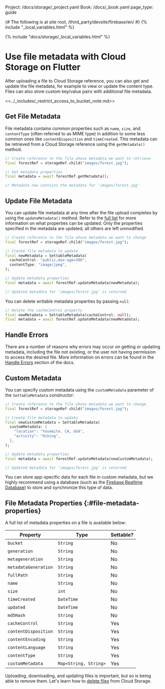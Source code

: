 Project: /docs/storage/_project.yaml
Book: /docs/_book.yaml
page_type: guide

{# The following is at site root, /third_party/devsite/firebase/en/ #}
{% include "_local_variables.html" %}

{% include "docs/storage/_local_variables.html" %}

<link rel="stylesheet" type="text/css" href="/styles/docs.css" />

# Use file metadata with Cloud Storage on Flutter

After uploading a file to Cloud Storage reference, you can also get
and update the file metadata, for example to view or update the content type.
Files can also store custom key/value pairs with additional file metadata.

<<../_includes/_restrict_access_to_bucket_note.md>>

## Get File Metadata

File metadata contains common properties such as `name`, `size`, and
`contentType` (often referred to as MIME type) in addition to some less
common ones like `contentDisposition` and `timeCreated`. This metadata can be
retrieved from a Cloud Storage reference using
the `getMetadata()` method.

```dart
// Create reference to the file whose metadata we want to retrieve
final forestRef = storageRef.child("images/forest.jpg");

// Get metadata properties
final metadata = await forestRef.getMetadata();

// Metadata now contains the metadata for 'images/forest.jpg'
```


## Update File Metadata

You can update file metadata at any time after the file upload completes by
using the `updateMetadata()` method. Refer to the
[full list](#file-metadata-properties) for more information on what properties
can be updated. Only the properties specified in the metadata are updated,
all others are left unmodified.

```dart
// Create reference to the file whose metadata we want to change
final forestRef = storageRef.child("images/forest.jpg");

// Create file metadata to update
final newMetadata = SettableMetadata(
  cacheControl: "public,max-age=300",
  contentType: "image/jpeg",
);

// Update metadata properties
final metadata = await forestRef.updateMetadata(newMetadata);

// Updated metadata for 'images/forest.jpg' is returned
```

You can delete writable metadata properties by passing `null`:

```dart
// Delete the cacheControl property
final newMetadata = SettableMetadata(cacheControl: null);
final metadata = await forestRef.updateMetadata(newMetadata);
```


## Handle Errors

There are a number of reasons why errors may occur on getting or updating
metadata, including the file not existing, or the user not having permission
to access the desired file. More information on errors can be found in the
[Handle Errors](handle-errors) section of the docs.

## Custom Metadata

You can specify custom metadata using the `customMetadata` parameter of the
`SettableMetadata` constructor:

```dart
// Create reference to the file whose metadata we want to change
final forestRef = storageRef.child("images/forest.jpg");

// Create file metadata to update
final newCustomMetadata = SettableMetadata(
  customMetadata: {
    "location": "Yosemite, CA, USA",
    "activity": "Hiking",
  },
);

// Update metadata properties
final metadata = await forestRef.updateMetadata(newCustomMetadata);

// Updated metadata for 'images/forest.jpg' is returned
```

You can store app-specific data for each file in custom metadata, but we highly
recommend using a database (such as the
[Firebase Realtime Database](/docs/database/overview)) to store and synchronize this type of
data.


## File Metadata Properties {:#file-metadata-properties}

A full list of metadata properties on a file is available below:

Property             | Type                  | Settable?
---------------------|-----------------------|----------
`bucket`             | `String`              | No
`generation`         | `String`              | No
`metageneration`     | `String`              | No
`metadataGeneration` | `String`              | No
`fullPath`           | `String`              | No
`name`               | `String`              | No
`size`               | `int`                 | No
`timeCreated`        | `DateTime`            | No
`updated`            | `DateTime`            | No
`md5Hash`            | `String`              | No
`cacheControl`       | `String`              | Yes
`contentDisposition` | `String`              | Yes
`contentEncoding`    | `String`              | Yes
`contentLanguage`    | `String`              | Yes
`contentType`        | `String`              | Yes
`customMetadata`     | `Map<String, String>` | Yes

Uploading, downloading, and updating files is important, but so is being able
to remove them. Let's learn how to [delete files](delete-files)
from Cloud Storage.
